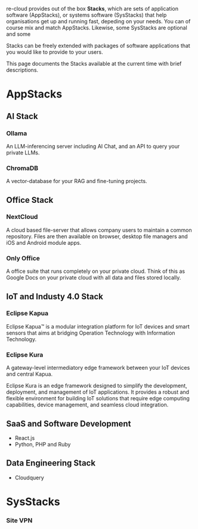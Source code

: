 re-cloud provides out of the box **Stacks**, which are sets of application software (AppStacks), or systems software (SysStacks) that help organisations get up and running fast, depeding on your needs. 
You can of course mix and match AppStacks.
Likewise, some SysStacks are optional and some 

Stacks can be freely extended with packages of software applications that you would like to provide to your users.

This page documents the Stacks available at the current time with brief descriptions.

# AppStacks

## AI Stack

### Ollama

An LLM-inferencing server including AI Chat, and an API to query your private LLMs.

### ChromaDB

A vector-database for your RAG and fine-tuning projects.

## Office Stack

### NextCloud

A cloud based file-server that allows company users to maintain a common repository. 
Files are then available on browser, desktop file managers and iOS and Android module apps.

### Only Office

A office suite that runs completely on your private cloud. 
Think of this as Google Docs on your private cloud with all data and files stored locally.

## IoT and Industy 4.0 Stack

### Eclipse Kapua

Eclipse Kapua™ is a modular integration platform for IoT devices and smart sensors that aims at bridging Operation Technology with Information Technology.

### Eclipse Kura

A gateway-level intermediatory edge framework between your IoT devices and central Kapua.

Eclipse Kura is an edge framework designed to simplify the development, deployment, and management of IoT applications. It provides a robust and flexible environment for building IoT solutions that require edge computing capabilities, device management, and seamless cloud integration.

## SaaS and Software Development

- React.js
- Python, PHP and Ruby

## Data Engineering Stack

- Cloudquery

# SysStacks

### Site VPN

